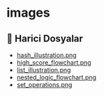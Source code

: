 # images


<!--Index-->

## 🔗 Harici Dosyalar

- [hash_illustration.png](./hash_illustration.png)
- [high_score_flowchart.png](./high_score_flowchart.png)
- [list_illustration.png](./list_illustration.png)
- [nested_logic_flowchart.png](./nested_logic_flowchart.png)
- [set_operations.png](./set_operations.png)


<!--Index-->
